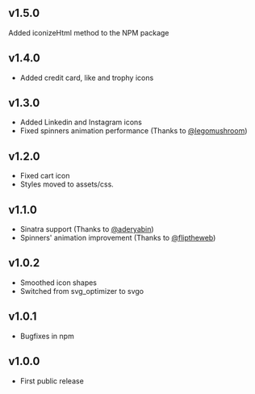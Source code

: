 ## v1.5.0
Added iconizeHtml method to the NPM package

## v1.4.0
* Added credit card, like and trophy icons

## v1.3.0
* Added Linkedin and Instagram icons
* Fixed spinners animation performance (Thanks to [@legomushroom])

## v1.2.0
* Fixed cart icon
* Styles moved to assets/css.

## v1.1.0
* Sinatra support (Thanks to [@aderyabin])
* Spinners' animation improvement (Thanks to [@fliptheweb])

## v1.0.2
* Smoothed icon shapes
* Switched from svg_optimizer to svgo

## v1.0.1
* Bugfixes in npm

## v1.0.0
* First public release


[@aderyabin]:     https://github.com/aderyabin
[@fliptheweb]:    https://github.com/fliptheweb
[@legomushroom]:  https://github.com/legomushroom
